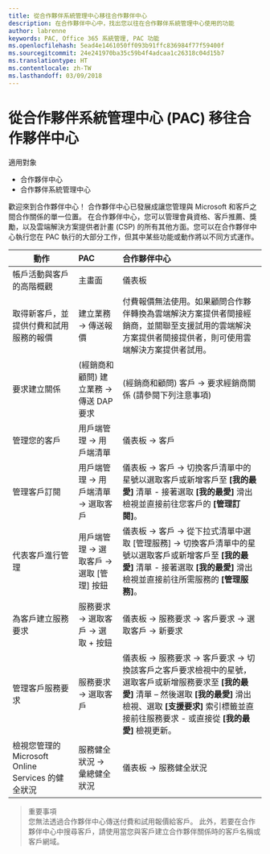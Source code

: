 ```yaml
---
title: 從合作夥伴系統管理中心移往合作夥伴中心
description: 在合作夥伴中心中，找出您以往在合作夥伴系統管理中心使用的功能
author: labrenne
keywords: PAC, Office 365 系統管理, PAC 功能
ms.openlocfilehash: 5ead4e1461050ff093b91ffc836984f77f59400f
ms.sourcegitcommit: 24e241970ba35c59b4f4adcaa1c26318c04d15b7
ms.translationtype: HT
ms.contentlocale: zh-TW
ms.lasthandoff: 03/09/2018
---
```

# <a name="moving-from-partner-admin-center-pac-to-partner-center"></a>從合作夥伴系統管理中心 (PAC) 移往合作夥伴中心

適用對象
- 合作夥伴中心
- 合作夥伴系統管理中心

歡迎來到合作夥伴中心！ 合作夥伴中心已發展成讓您管理與 Microsoft 和客戶之間合作關係的單一位置。 在合作夥伴中心，您可以管理會員資格、客戶推薦、獎勵，以及雲端解決方案提供者計畫 (CSP) 的所有其他方面。您可以在合作夥伴中心執行您在 PAC 執行的大部分工作，但其中某些功能或動作將以不同方式運作。 


|**動作**   |**PAC**   |**合作夥伴中心**   |
|--------------|:--------------|:---------------|
|帳戶活動與客戶的高階概觀|主畫面|儀表板|
|取得新客戶，並提供付費和試用服務的報價|建立業務 -> 傳送報價|付費報價無法使用。如果顧問合作夥伴轉換為雲端解決方案提供者間接經銷商，並關聯至支援試用的雲端解決方案提供者間接提供者，則可使用雲端解決方案提供者試用。 |
|要求建立關係|(經銷商和顧問) 建立業務 -> 傳送 DAP 要求|(經銷商和顧問) 客戶 -> 要求經銷商關係 (請參閱下列注意事項)|
|管理您的客戶|用戶端管理 -> 用戶端清單|儀表板 -> 客戶|
|管理客戶訂閱|用戶端管理 -> 用戶端清單 -> 選取客戶|儀表板 -> 客戶 -> 切換客戶清單中的星號以選取客戶或新增客戶至 **[我的最愛]** 清單 - 接著選取 **[我的最愛]** 滑出檢視並直接前往您客戶的 **[管理訂閱]**。|
|代表客戶進行管理|用戶端管理 -> 選取客戶 -> 選取 [管理] 按鈕|儀表板 -> 客戶 -> 從下拉式清單中選取 [管理服務] -> 切換客戶清單中的星號以選取客戶或新增客戶至 **[我的最愛]** 清單 - 接著選取 **[我的最愛]** 滑出檢視並直接前往所需服務的 **[管理服務]**。|
|為客戶建立服務要求|服務要求 -> 選取客戶 -> 選取 + 按鈕 | 儀表板 -> 服務要求 -> 客戶要求 -> 選取客戶 -> 新要求|
|管理客戶服務要求| 服務要求 -> 選取客戶|儀表板 -> 服務要求 -> 客戶要求 -> 切換該客戶之客戶要求檢視中的星號，選取客戶或新增服務要求至 **[我的最愛]** 清單 – 然後選取 **[我的最愛]** 滑出檢視、選取 **[支援要求]** 索引標籤並直接前往服務要求 - 或直接從 **[我的最愛]** 檢視更新。|
|檢視您管理的 Microsoft Online Services 的健全狀況|服務健全狀況 -> 彙總健全狀況|儀表板 -> 服務健全狀況|

>重要事項<br>
您無法透過合作夥伴中心傳送付費和試用報價給客戶。 此外，若要在合作夥伴中心中搜尋客戶，請使用當您與客戶建立合作夥伴關係時的客戶名稱或客戶網域。